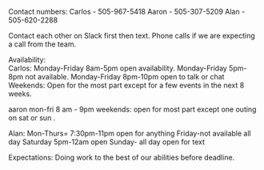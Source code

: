 Contact numbers:
Carlos - 505-967-5418
Aaron - 505-307-5209
Alan - 505-620-2288

Contact each other on Slack first then text.  Phone calls if we are expecting a call from the team.


Availability:  
Carlos: Monday-Friday 8am-5pm open availability.
Monday-Friday 5pm-8pm not available.
Monday-Friday 8pm-10pm open to talk or chat
Weekends: Open for the most part except for a few events in the next 8 weeks. 

aaron mon-fri 8 am - 9pm
weekends: open for most part except one outing on sat or sun .

Alan: Mon-Thurs= 7:30pm-11pm open for anything
Friday-not available all day
Saturday 5pm-12am open
Sunday- all day open for text



Expectations:  Doing work to the best of our abilities before deadline.


